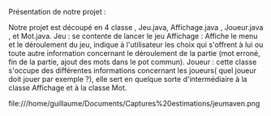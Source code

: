 Présentation de notre projet :

Notre projet  est découpé en 4 classe , Jeu.java, Affichage.java , Joueur.java , et Mot.java. 
Jeu : se contente de lancer le jeu
Affichage : Affiche le menu et le déroulement du jeu, indique à l'utilisateur les choix qui s'offrent à lui ou toute autre information
concernant le déroulement de la partie (mot erroné, fin de la partie, ajout des mots dans le pot commun).
Joueur : cette classe s'occupe des différentes informations concernant les joueurs( quel joueur doit jouer par exemple ?), 
elle sert en quelque sorte d'intermédiaire à la classe Affichage et à la classe Mot. 

file:///home/guillaume/Documents/Captures%20estimations/jeumaven.png 
